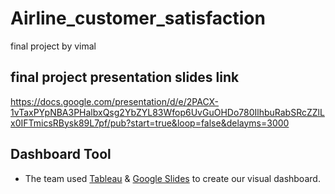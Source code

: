 # Airline_customer_satisfaction
final project by vimal

## final project presentation slides link
https://docs.google.com/presentation/d/e/2PACX-1vTaxPYpNBA3PHalbxQsg2YbZYL83Wfop6UvGuOHDo780IlhbuRabSRcZZlLx0IFTmicsRBysk89L7pf/pub?start=true&loop=false&delayms=3000

## Dashboard Tool

* The team used [Tableau](https://public.tableau.com/app/profile/wuyang.wang/viz/Airline_Customer_Satisfaction_Analysis/CustomerSatisfactionAnalysis?publish=yes) & [Google Slides](https://docs.google.com/presentation/d/1KjyQhNFkqQIp0QXR0y714Po6Qtpt7E7ls_khFhIRVmg/edit?usp=sharing) to create our visual dashboard.

